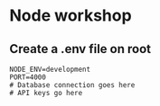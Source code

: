 # Node workshop

## Create a .env file on root

```
NODE_ENV=development
PORT=4000
# Database connection goes here
# API keys go here
```
